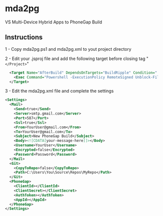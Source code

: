 mda2pg
======

VS Multi-Device Hybrid Apps to PhoneGap Build

Instructions
------
1 - Copy mda2pg.ps1 and mda2pg.xml to yout project directory

2 - Edit your .jsproj file and add the following target before closing tag "```</Project>```"

```xml
  <Target Name="AfterBuild" DependsOnTargets="BuildRipple" Condition="'$(Configuration)'=='Release'">
    <Exec Command="Powershell -ExecutionPolicy RemoteSigned Unblock-File '$(ProjectDir)\mda2pg.ps1'; Powershell -File '$(ProjectDir)\MDA2PG.ps1' -OutDir '$(ProjectDir)\bld\Ripple\$(Platform)\$(Configuration)'" />
  </Target>

```

3 - Edit the mda2pg.xml file and complete the settings
```xml
<Settings>
  <Mail>
    <Send>true</Send>
    <Server>smtp.gmail.com</Server>
    <Port>587</Port>
    <Ssl>true</Ssl>
    <From>YourUser@gmail.com</From>
    <To>YourUser@gmail.com</To>
    <Subject>New PhoneGap Build</Subject>
    <Body><![CDATA[your-message-here]]></Body>
    <Username>YourUser</Username>
    <Encrypted>false</Encrypted>
    <Password>Password</Password>
  </Mail>
  <Git>
    <CopyToRepo>false</CopyToRepo>
    <Path>C:\Users\You\Source\Repos\MyRepo</Path>
  </Git>
  <PhoneGap>
    <ClientId></ClientId>
    <ClientSecret></ClientSecret>
    <AuthToken></AuthToken>
    <AppId></AppId>
  </PhoneGap>
</Settings>

```
